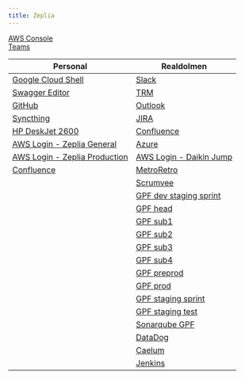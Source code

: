 ```yaml
---
title: Zeplia
---
```


[AWS Console](https://console.aws.amazon.com/)  
[Teams](https://teams.microsoft.com/)

| Personal | Realdolmen |
| --- | --- |
| [Google Cloud Shell](https://console.cloud.google.com/cloudshell/editor?cloudshell=true&shellonly=true) | [Slack](https://daikindcsdev.slack.com/) |
| [Swagger Editor](https://editor.swagger.io/) | [TRM](https://trm.inetum-realdolmen.world/default.htm) |      
| [GitHub](https://github.com/) | [Outlook](https://outlook.office.com/mail/) |
| [Syncthing](http://localhost:8384/) | [JIRA](https://denvedc.atlassian.net/jira/software/c/projects/B2BCP/boards/236) |
| [HP DeskJet 2600](https://hp6a13bd/) | [Confluence](https://denvedc.atlassian.net/wiki/spaces/GPF/pages/2851962923/Getting+started) |
| [AWS Login - Zeplia General](https://zeplia-general.signin.aws.amazon.com/console) | [Azure](https://dev.azure.com/EDC-Electrics-and-Controls/GPF) |
| [AWS Login - Zeplia Production](https://zeplia-production.signin.aws.amazon.com/console) | [AWS Login - Daikin Jump](https://950248684368.signin.aws.amazon.com/console) |
| [Confluence](https://zeplia.atlassian.net/wiki/home) | [MetroRetro](https://metroretro.io/) |
|  | [Scrumvee](https://scrumvee.com/dashboard/team/list) |
|  | [GPF dev staging sprint](https://app.dev-staging.gpf.edc.dknadmin.be/web-app/sprint/landing) |
|  | [GPF head](https://app.dev1.gpf.edc.dknadmin.be/web-app/head) |
|  | [GPF sub1](https://app.dev1.gpf.edc.dknadmin.be/web-app/sub1) |
|  | [GPF sub2](https://app.dev1.gpf.edc.dknadmin.be/web-app/sub2) |
|  | [GPF sub3](https://app.dev1.gpf.edc.dknadmin.be/web-app/sub3) |
|  | [GPF sub4](https://app.dev1.gpf.edc.dknadmin.be/web-app/sub4) |
|  | [GPF preprod](https://app.preprod.gpf.edc.dknadmin.be/web-app) |
|  | [GPF prod](https://cloudplus.daikineurope.com/) |
|  | [GPF staging sprint](https://app.dev-staging.gpf.edc.dknadmin.be/web-app/sprint) |
|  | [GPF staging test](https://app.dev-staging.gpf.edc.dknadmin.be/web-app/test) |
|  | [Sonarqube GPF](https://sonarqube.realdolmen.com/dashboard?id=Daikin%3AGPF_Webapp) |
|  | [DataDog](https://app.datadoghq.eu/) |
|  | [Caelum](https://caelum.daikiniaq.com/) |
|  | [Jenkins](http://azl-dcs-jenkins01.edc.eur.daikintranet/) |
